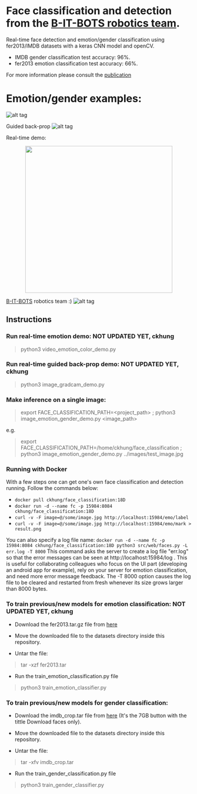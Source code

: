# Face classification and detection from the [B-IT-BOTS robotics team](https://mas-group.inf.h-brs.de/?page_id=622).
Real-time face detection and emotion/gender classification using fer2013/IMDB datasets with a keras CNN model and openCV.
* IMDB gender classification test accuracy: 96%.
* fer2013 emotion classification test accuracy: 66%.

For more information please consult the [publication](https://github.com/oarriaga/face_classification/blob/master/report.pdf)

# Emotion/gender examples:

![alt tag](images/demo_results.png)

Guided back-prop
![alt tag](images/gradcam_results.png)

Real-time demo:
<div align='center'>
  <img src='images/color_demo.gif' width='400px'>
</div>

[B-IT-BOTS](https://mas-group.inf.h-brs.de/?page_id=622) robotics team :)
![alt tag](images/robocup_team.png)

## Instructions

### Run real-time emotion demo: NOT UPDATED YET, ckhung
> python3 video_emotion_color_demo.py

### Run real-time guided back-prop demo: NOT UPDATED YET, ckhung
> python3 image_gradcam_demo.py

### Make inference on a single image:
> export FACE_CLASSIFICATION_PATH=<project_path> ; python3 image_emotion_gender_demo.py <image_path>

e.g.

> export FACE_CLASSIFICATION_PATH=/home/ckhung/face_classification ; python3 image_emotion_gender_demo.py ../images/test_image.jpg

### Running with Docker

With a few steps one can get one's own face classification and detection running. Follow the commands below:

* ```docker pull ckhung/face_classification:18D```
* ```docker run -d --name fc -p 15984:8084 ckhung/face_classification:18D```
* ```curl -v -F image=@/some/image.jpg http://localhost:15984/emo/label```
* ```curl -v -F image=@/some/image.jpg http://localhost:15984/emo/mark > result.png```

You can also specify a log file name:
```docker run -d --name fc -p 15984:8084 ckhung/face_classification:18D python3 src/web/faces.py -L err.log -T 8000```
This command asks the server to create a log file "err.log"
so that the error messages can be seen at http://localhost:15984/log .
This is useful for collaborating colleagues who focus
on the UI part (developing an android app for example),
rely on your server for emotion classification,
and need more error message feedback.
The -T 8000 option causes the log file to be cleared and
restarted from fresh whenever its size grows larger than 8000 bytes.


### To train previous/new models for emotion classification: NOT UPDATED YET, ckhung

* Download the fer2013.tar.gz file from [here](https://www.kaggle.com/c/challenges-in-representation-learning-facial-expression-recognition-challenge/data)

* Move the downloaded file to the datasets directory inside this repository.

* Untar the file:
> tar -xzf fer2013.tar

* Run the train_emotion_classification.py file
> python3 train_emotion_classifier.py

### To train previous/new models for gender classification:

* Download the imdb_crop.tar file from [here](https://data.vision.ee.ethz.ch/cvl/rrothe/imdb-wiki/) (It's the 7GB button with the tittle Download faces only).

* Move the downloaded file to the datasets directory inside this repository.

* Untar the file:
> tar -xfv imdb_crop.tar

* Run the train_gender_classification.py file
> python3 train_gender_classifier.py

